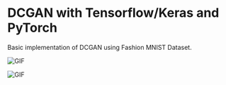 # DCGAN with Tensorflow/Keras and PyTorch

Basic implementation of DCGAN using Fashion MNIST Dataset.

![GIF](https://imgur.com/jN9R59Y.gif)

![GIF](https://imgur.com/wE30eE6.gif)
